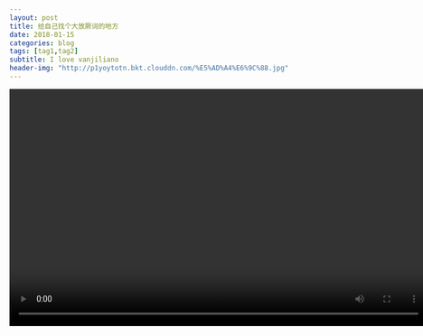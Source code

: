 ```yaml
---
layout: post
title: 给自己找个大放厥词的地方
date: 2018-01-15
categories: blog
tags: [tag1,tag2]
subtitle: I love vanjiliano
header-img: "http://p1yoytotn.bkt.clouddn.com/%E5%AD%A4%E6%9C%88.jpg"
---
```


<div align="center"><video width="740" height="420" controls="controls" autoplay="autoplay">
  <source src="http://p1yoytotn.bkt.clouddn.com/Sonia%20Rykiel-Juliette%20Lamet.mp4" type="video/mp4" />
</video></div>
